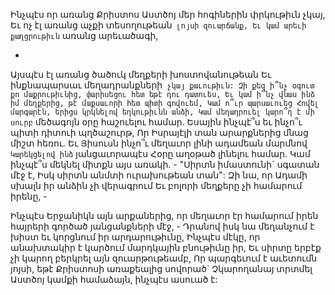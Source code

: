 
Ինչպէս որ առանց Քրիստոս Աստծոյ մեր
հոգիներին փրկութիւն չկայ,
Եւ ոչ էլ առանց աչքի տեսողութեան` լոյսի
զուարճանք,
Եւ կամ արեւի քաղցրութիւն` առանց արեւածագի,

-
Այսպէս էլ առանց ծածուկ մեղքերի
խոստովանութեան
Եւ ինքնապարսաւ մեղադրանքների` չկայ
քաւութիւն:
Զի քեզ ի՞նչ օգուտ քո մաքրութիւնից, փարիսեցու
հետ եթէ դու դատուես,
Եւ կամ ի՞նչ վնաս ինձ իմ մեղքերից, թէ
մաքսաւորի հետ պիտի գովուեմ,
Կամ ո՞ւր պարսաւուեց Հովել մարգարէն, երիցս
կրկնելով եղկութիւնն անձի,
Կամ մեղադրուել կարո՞ղ է մի սուրբ` մեծագոյն
օրը հաշուելու համար.
Եսային ինչպէ՞ս եւ ինչո՞ւ պիտի դիտուի
պղծաշուրթ,
Որ Իսրայէլի տան արարքներից մնաց միշտ հեռու.
Եւ Յիսուսն ինչո՞ւ մեղաւոր լինի ադամեան
մարմնով`
Կարեկցելով ինձ` յանցաւորապէս
Հօրը աղօթած լինելու համար.
Կամ ինչպէ՞ս մեկնել միտքն այս առակի. -
"Սիրտն իմաստունի` սգատան մէջ է,
Իսկ սիրտն անմտի ուրախութեան տան":
Զի նա, որ Ադամի սխալն իր անձին չի վերագրում
Եւ բոլորի մեղքերը չի համարում իրենը, -


Ինչպէս Երջանիկն այն արքաներից, որ մեղաւոր
էր համարում իրեն հայրերի գործած յանցանքների
մէջ, -
Դրանով իսկ նա մեղանչում է խիստ եւ կորցնում
իր արդարութիւնը,
Ինչպէս մէկը, որ անախտակիր է կարծում
մարդկային բնութիւնը իր,
Եւ սիրտը երբէք չի կարող բերկրել այն
զուարթութեամբ,
Որ պարգեւում է աւետումն յոյսի, եթէ Քրիստոսի
առաքեալից սովորած`
Չկարողանայ տրտմել Աստծոյ կամքի համաձայն,
ինչպէս ասուած է:
